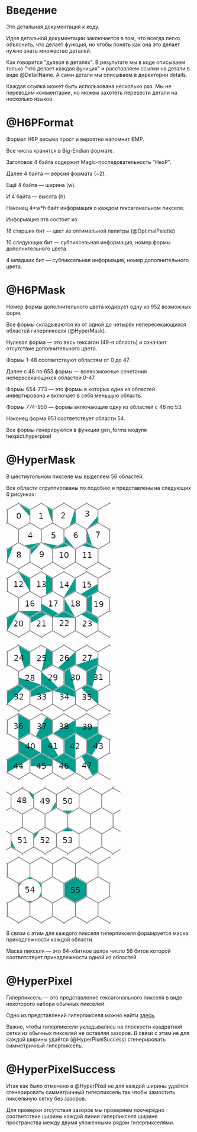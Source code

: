 # Введение
Это детальная документация к коду.

Идея детальной документации заключается в том, что всегда
легко объяснить, что делает функция, но чтобы понять как
она это делает нужно знать множество деталей.

Как говорится "дьявол в деталях". В результате мы в коде
описываем только "что делает каждая функция" и расставляем
ссылки на детали в виде @DetailName. А сами детали мы
описываем в директории details.

Каждая ссылка может быть использована несколько раз.
Мы не переводим комментарии, но можем захотеть перевести
детали на несколько языков.

# @H6PFormat
Формат H6P весьма прост и вероятно напомнит BMP.

Все числа хранятся в Big-Endian формате.

Заголовок 4 байта содержит Magic-последовательность "HexP".

Далее 4 байта &mdash; версия формата (=2).

Ещё 4 байта &mdash; ширина (w).

И 4 байта &mdash; высота (h).

Наконец 4\*w\*h байт информация о каждом гексагональном пикселе.

Информация эта состоит из:

18 старших бит &mdash; цвет из оптимальной палитры (@OptimalPalette)

10 следующих бит &mdash; субпиксельная информация, номер формы дополнительного цвета.

4 младших бит &mdash; субпиксельная информация, номер дополнительного цвета.

# @H6PMask
Номер формы дополнительного цвета кодирует одну из 952 возможных форм.

Все формы складываются из от одной до четырёх непересекающихся областей
гиперпикселя (@HyperMask).

Нулевая форма &mdash; это весь гексагон (49-я область) и означает
отсутствие дополнительного цвета.

Формы 1-48 соответствуют областям от 0 до 47.

Далее с 48 по 653 формы &mdash; всевозможные сочетания непересекающихся
областей 0-47.

Формы 654-773 &mdash; это формы в которых одна из областей инвертирована
и включает в себя меньшую область.

Формы 774-950 &mdash; формы включающие одну из областей с 48 по 53.

Наконец форма 951 соответствует области 54. 

Все формы генерируются в функции gen\_forms модуля hexpict.hyperpixel

# @HyperMask
В шестиугольном пикселе мы выделяем 56 областей.

Все области сгруппированы по подобию и представлены на
следующих 6 рисунках:

![Области гиперпикселя 0-11](../pictures/areas_0-11.png)
![Области гиперпикселя 12-23](../pictures/areas_12-23.png)

![Области гиперпикселя 24-35](../pictures/areas_24-35.png)
![Области гиперпикселя 36-47](../pictures/areas_36-47.png)

![Области гиперпикселя 48-53](../pictures/areas_48-53.png)
![Области гиперпикселя 54-55](../pictures/areas_54-55.png)

В связи с этим для каждого пикселя гиперпикселя
формируется маска принадлежности каждой области.

Маска пикселя &mdash; это 64-хбитное целое число 56 битов которой
соответствует принадлежности одной из областей.

# @HyperPixel
Гиперпиксель &mdash; это представление гексагонального
пикселя в виде некоторого набора обычных пикселей.

Одно из представлений гиперпикселя можно найти
[здесь](https://en.wikipedia.org/wiki/User:Smcgruer).

Важно, чтобы гиперпиксели укладывались на плоскости
квадратной сетки из обычных пикселей
не оставляя зазоров. В связи с этим не для каждой
ширины удаётся (@HyperPixelSuccess) сгенерировать
симметричный гиперпиксель.

# @HyperPixelSuccess
Итак как было отмечено в @HyperPixel не для каждой
ширины удаётся сгенерировать симметричный гиперпиксель
так чтобы замостить пиксельную сетку без зазоров.

Для проверки отсутствия зазоров мы проверяем поочерёдно
соответствие ширины каждой линии гиперпикселя ширине
пространства между двумя уложенными рядом гиперпикселями.
